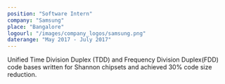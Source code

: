 ```yaml
---
position: "Software Intern"
company: "Samsung"
place: "Bangalore"
logourl: "/images/company_logos/samsung.png"
daterange: "May 2017 - July 2017"
---
```


Unified Time Division Duplex (TDD) and Frequency Division Duplex(FDD) code bases written for Shannon chipsets and achieved 30% code size reduction.